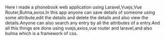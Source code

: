 Here i made a phonebook web application using Laravel,Vuejs,Vue Router,Bulma,axios.In this app anyone can save details of someone using some attribute,edit the details and delete the details and also view the details.Anyone can also search any entry by all the attributes of a entry.And all this things are done using vuejs,axios,vue router and laravel,and also bulma which is a framework of css.
